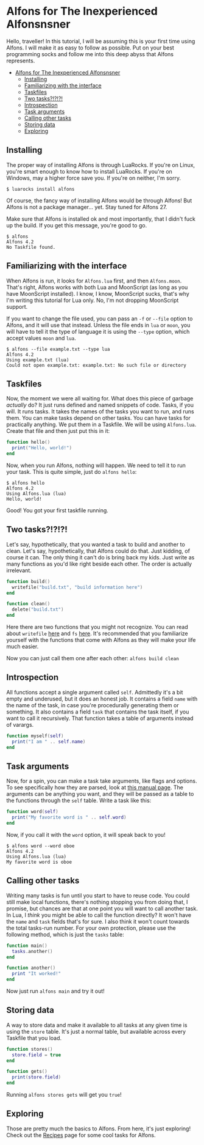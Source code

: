# Alfons for The Inexperienced Alfonsnsner

Hello, traveller! In this tutorial, I will be assuming this is your first time using Alfons. I will make it as easy to follow as possible. Put on your best programming socks and follow me into this deep abyss that Alfons represents.

- [Alfons for The Inexperienced Alfonsnsner](#alfons-for-the-inexperienced-alfonsnsner)
  - [Installing](#installing)
  - [Familiarizing with the interface](#familiarizing-with-the-interface)
  - [Taskfiles](#taskfiles)
  - [Two tasks?!?!?!](#two-tasks)
  - [Introspection](#introspection)
  - [Task arguments](#task-arguments)
  - [Calling other tasks](#calling-other-tasks)
  - [Storing data](#storing-data)
  - [Exploring](#exploring)

## Installing

The proper way of installing Alfons is through LuaRocks. If you're on Linux, you're smart enough to know how to install LuaRocks. If you're on Windows, may a higher force save you. If you're on neither, I'm sorry.

```
$ luarocks install alfons
```

Of course, the fancy way of installing Alfons would be through Alfons! But Alfons is not a package manager... yet. Stay tuned for Alfons 27.

Make sure that Alfons is installed ok and most importantly, that I didn't fuck up the build. If you get this message, you're good to go.

```
$ alfons
Alfons 4.2
No Taskfile found.
```

## Familiarizing with the interface

When Alfons is run, it looks for `Alfons.lua` first, and then `Alfons.moon`. That's right, Alfons works with both Lua and MoonScript (as long as you have MoonScript installed). I know, I know, MoonScript sucks, that's why I'm writing this tutorial for Lua only. No, I'm not dropping MoonScript support.

If you want to change the file used, you can pass an `-f` or `--file` option to Alfons, and it will use that instead. Unless the file ends in `lua` or `moon`, you will have to tell it the type of language it is using the `--type` option, which accept values `moon` and `lua`.

```
$ alfons --file example.txt --type lua
Alfons 4.2
Using example.txt (lua)
Could not open example.txt: example.txt: No such file or directory
```

## Taskfiles

Now, the moment we were all waiting for. What does this piece of garbage _actually_ do? It just runs defined and named snippets of code. Tasks, if you will. It runs tasks. It takes the names of the tasks you want to run, and runs them. You can make tasks depend on other tasks. You can have tasks for practically anything. We put them in a Taskfile. We will be using `Alfons.lua`. Create that file and then just put this in it:

```lua
function hello()
  print("Hello, world!")
end
```

Now, when you run Alfons, nothing will happen. We need to tell it to run your task. This is quite simple, just do `alfons hello`:

```
$ alfons hello
Alfons 4.2
Using Alfons.lua (lua)
Hello, world!
```

Good! You got your first taskfile running.

## Two tasks?!?!?!

Let's say, hypothetically, that you wanted a task to build and another to clean. Let's say, hypothetically, that Alfons could do that. Just kidding, of course it can. The only thing it can't do is bring back my kids. Just write as many functions as you'd like right beside each other. The order is actually irrelevant.

```lua
function build()
  writefile("build.txt", "build information here")
end

function clean()
  delete("build.txt")
end
```

Here there are two functions that you might not recognize. You can read about `writefile` [here](provide.md#writefile) and `fs` [here](provide.md#delete). It's recommended that you familiarize yourself with the functions that come with Alfons as they will make your life much easier.

Now you can just call them one after each other: `alfons build clean`

## Introspection

All functions accept a single argument called `self`. Admittedly it's a bit empty and underused, but it does an honest job. It contains a field `name` with the name of the task, in case you're procedurally generating them or something. It also contains a field `task` that contains the task itself, if you want to call it recursively. That function takes a table of arguments instead of varargs.

```lua
function myself(self)
  print("I am " .. self.name)
end
```

## Task arguments

Now, for a spin, you can make a task take arguments, like flags and options. To see specifically how they are parsed, look at [this manual page](arguments.md). The arguments can be anything you want, and they will be passed as a table to the functions through the `self` table. Write a task like this:

```lua
function word(self)
  print("My favorite word is " .. self.word)
end
```

Now, if you call it with the `word` option, it will speak back to you!

```
$ alfons word --word oboe
Alfons 4.2
Using Alfons.lua (lua)
My favorite word is oboe
```

## Calling other tasks

Writing many tasks is fun until you start to have to reuse code. You could still make local functions, there's nothing stopping you from doing that, I promise, but chances are that at one point you will want to call another task. In Lua, I _think_ you might be able to call the function directly? It won't have the `name` and `task` fields that's for sure. I also think it won't count towards the total tasks-run number. For your own protection, please use the following method, which is just the `tasks` table:

```lua
function main()
  tasks.another()
end

function another()
  print "It worked!"
end
```

Now just run `alfons main` and try it out!

## Storing data

A way to store data and make it available to all tasks at any given time is using the `store` table. It's just a normal table, but available across every Taskfile that you load.

```lua
function stores()
  store.field = true
end

function gets()
  print(store.field)
end
```

Running `alfons stores gets` will get you `true`!

## Exploring

Those are pretty much the basics to Alfons. From here, it's just exploring! Check out the [Recipes](recipes.md) page for some cool tasks for Alfons.
